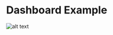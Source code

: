 
# Dashboard Example

![alt text](https://github.com/pmmivv/HA_Dashboard/blob/main/Dashboard/Example_Dashboard.png?raw=true)

